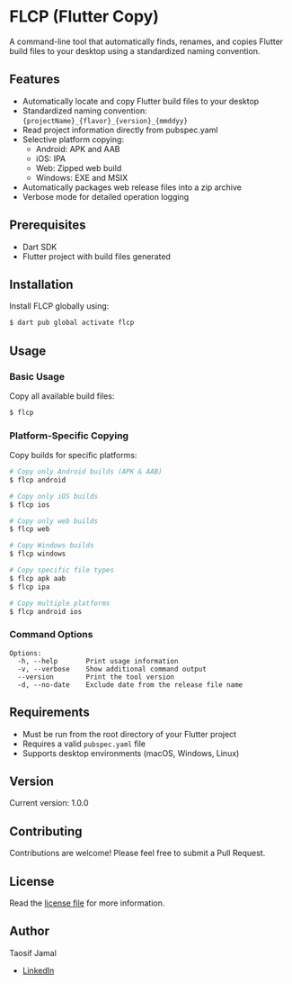 # FLCP (Flutter Copy)

A command-line tool that automatically finds, renames, and copies Flutter build files to your
desktop using a standardized naming convention.

## Features

- Automatically locate and copy Flutter build files to your desktop
- Standardized naming convention: `{projectName}_{flavor}_{version}_{mmddyy}`
- Read project information directly from pubspec.yaml
- Selective platform copying:
  - Android: APK and AAB
  - iOS: IPA
  - Web: Zipped web build
  - Windows: EXE and MSIX
- Automatically packages web release files into a zip archive
- Verbose mode for detailed operation logging

## Prerequisites

- Dart SDK
- Flutter project with build files generated

## Installation

Install FLCP globally using:

```bash
$ dart pub global activate flcp
```

## Usage

### Basic Usage

Copy all available build files:

```bash
$ flcp
```

### Platform-Specific Copying

Copy builds for specific platforms:

```bash
# Copy only Android builds (APK & AAB)
$ flcp android

# Copy only iOS builds
$ flcp ios

# Copy only web builds
$ flcp web

# Copy Windows builds
$ flcp windows

# Copy specific file types
$ flcp apk aab
$ flcp ipa

# Copy multiple platforms
$ flcp android ios
```

### Command Options

```
Options:
  -h, --help       Print usage information
  -v, --verbose    Show additional command output
  --version        Print the tool version
  -d, --no-date    Exclude date from the release file name
```

## Requirements

- Must be run from the root directory of your Flutter project
- Requires a valid `pubspec.yaml` file
- Supports desktop environments (macOS, Windows, Linux)

## Version

Current version: 1.0.0

## Contributing

Contributions are welcome! Please feel free to submit a Pull Request.

## License

Read the [license file](LICENSE) for more information.

## Author

Taosif Jamal

- [LinkedIn](https://www.linkedin.com/in/taosif7/)
